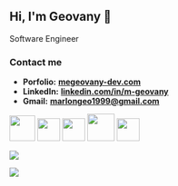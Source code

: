 ## Hi, I'm Geovany 👋
Software Engineer


### Contact me

- **Porfolio:**	 **<a target="_blank" href="https://mgeovany-dev.vercel.app/">megeovany-dev.com<a>**
- **LinkedIn:**	 **<a target="_blank" href="https://www.linkedin.com/in/m-geovany/">linkedin.com/in/m-geovany<a>**
- **Gmail:**		**marlongeo1999@gmail.com**

<a href="https://git-scm.com/" target="_blank"><img height='45px' src="https://img.icons8.com/color/48/000000/git.png"/></a>
<a href="https://jira.com/" target="_blank"><img height='40px' src="https://img.icons8.com/color/48/000000/jira.png"/></a>
<a href="https://www.clickup.com/" target="_blank"><img width='40px' src="https://github.com/MGeovany/MGeovany/assets/37640685/b3163e64-d722-43e5-b2b8-abe55b93f38d"/></a>
<a href="https://www.docker.com/" target="_blank"><img width='48px' src="https://github.com/MGeovany/MGeovany/assets/37640685/a416cdfa-28e3-4de9-ad3d-cdfc374cee41"/></a>
<a href="https://www.azure.com/" target="_blank"><img width='40px' src="https://github.com/MGeovany/MGeovany/assets/37640685/4c15e0e0-7395-4760-aa1c-84262c1c5584"/></a>



![](https://komarev.com/ghpvc/?username=MGeovany&color=0aa860)

![](https://github-readme-streak-stats.herokuapp.com/?user=mgeovany&theme=react)
